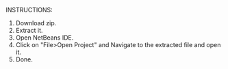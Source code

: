 INSTRUCTIONS:

1. Download zip.
2. Extract it.
3. Open NetBeans IDE.
4. Click on "File>Open Project" and Navigate to the extracted file and open it.
5. Done.
